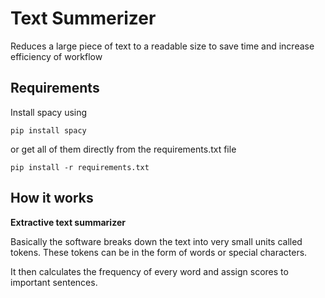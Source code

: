 # Text Summerizer

Reduces a large piece of text to a readable size to save time and increase efficiency of workflow

## Requirements

Install spacy using 
```
pip install spacy
```
or get all of them directly from the requirements.txt file
```
pip install -r requirements.txt 
```

## How it works


**Extractive text summarizer**

Basically the software breaks down the text into very small units called tokens. These tokens can be in the form of words or special characters.

It then calculates the frequency of every word and assign scores to important sentences.




